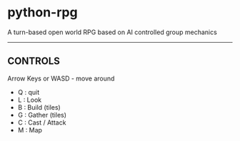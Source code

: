 python-rpg
==========

A turn-based open world RPG based on AI controlled group mechanics

-------------
CONTROLS
-------------

Arrow Keys or WASD - move around

- Q : quit
- L : Look
- B : Build (tiles)
- G : Gather (tiles)
- C : Cast / Attack
- M : Map

